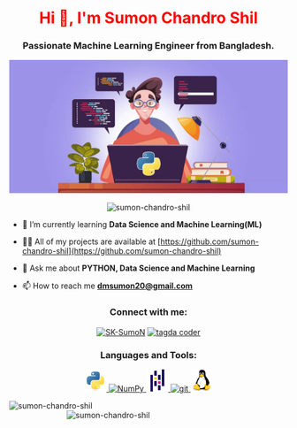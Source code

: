 <h1 align="center" style="color: red;">Hi 👋, I'm Sumon Chandro Shil</h1>
<h3 align="center">Passionate Machine Learning Engineer from Bangladesh.</h3>
<p align="center"><a href="#"><img title="Sumon Chandro Shil" src="sumon_chandro_shil_cover.jpg"></a>
</p>

<p align="center"border-radius=0px> <img src="https://komarev.com/ghpvc/?username=sumon-chandro-shil&label=Profile%20views&color=0e75b6&style=flat" alt="sumon-chandro-shil" /> </p>

- 🌱 I’m currently learning **Data Science and Machine Learning(ML)**

- 👨‍💻 All of my projects are available at [https://github.com/sumon-chandro-shil](https://github.com/sumon-chandro-shil)

- 💬 Ask me about **PYTHON, Data Science and Machine Learning**

- 📫 How to reach me **dmsumon20@gmail.com**

<h3 align="center">Connect with me:</h3>
<p align="center">
<a href="https://www.instagram.com/sk.sumon.888/" target="blank"><img align="center" src="https://raw.githubusercontent.com/rahuldkjain/github-profile-readme-generator/master/src/images/icons/Social/instagram.svg" alt="SK-SumoN" height="30" width="40" /></a>
<a href="https://www.facebook.com/sk.sumon.888" target="blank"><img align="center" src="https://raw.githubusercontent.com/rahuldkjain/github-profile-readme-generator/master/src/images/icons/Social/facebook.svg" alt="tagda coder" height="30" width="40" /></a>
</p>

<h3 align="center">Languages and Tools:</h3>
<p align="center"><a href="https://www.python.org" target="_blank" rel="noreferrer"> <img src="https://raw.githubusercontent.com/devicons/devicon/master/icons/python/python-original.svg" alt="python" width="40" height="40"/></a><a href="https://numpy.org/" target="_blank" rel="noreferrer"> <img src="https://www.vectorlogo.zone/logos/numpy/numpy-icon.svg" alt="NumPy" width="40" height="40"/></a><a href="https://pandas.pydata.org/" target="_blank" rel="noreferrer"> <img src="https://raw.githubusercontent.com/devicons/devicon/ca28c779441053191ff11710fe24a9e6c23690d6/icons/pandas/pandas-original.svg" alt="Pandas" width="40" height="40"/></a><a href="https://git-scm.com/" target="_blank" rel="noreferrer"> <img src="https://www.vectorlogo.zone/logos/git-scm/git-scm-icon.svg" alt="git" width="40" height="40"/> </a><a href="https://www.linux.org/" target="_blank" rel="noreferrer"> <img src="https://raw.githubusercontent.com/devicons/devicon/master/icons/linux/linux-original.svg" alt="linux" width="40" height="40"/></a></p>

<p><img align="left" width="400" src="https://github-readme-stats.vercel.app/api?username=sumon-chandro-shil&show_icons=true&locale=en" alt="sumon-chandro-shil"/></p>

<p><img align="Right" width="400" src="https://github-readme-stats.vercel.app/api/top-langs?username=sumon-chandro-shil&show_icons=true&locale=en&layout=compact" alt="sumon-chandro-shil"/></p>
